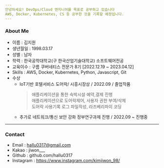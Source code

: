 ```yaml
---
안녕하세요! DevOps/Cloud 엔지니어를 목표로 공부하고 있습니다
AWS, Docker, Kubernetes, CS 등 공부한 것을 기록할 예정입니다.
---
```


### About Me

- 이름 : 김지원
- 생년월일 : 1998.03.17
- 성별 : 남자
- 학력 : 한국공학대학교(구 한국산업기술대학교) 소프트웨어전공
- 교육이수 : 구름 쿠버네티스 전문가 8기 [2022.12.19 ~ 2023.04.12]
- Skills : AWS, Docker, Kubernetes, Python, Javascript, Git
- 수상
  - IoT기반 호텔서비스 도어락/ 시흥시장상 / 2022.09 / 졸업작품
    > 애플리케이션을 통한 숙박시설 예약,결제 진행  
    > 애플리케이션으로 도어락제어, 사용자 권한 부여/삭제  
    > 도어락 사용기록 로그 파일작성, 라즈베리파이 코딩
  - 추가로 네트워크/통신 보안 강화 정부연구과제 진행 / 2022.09 ~ 진행중

---

### Contact

- Email : hallu0317@gmail.com
- Kakao : jiwon\_\_\_
- Github : github.com/hallu0317
- Instagram : https://www.instagram.com/kimjiwon_98/
